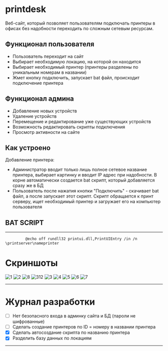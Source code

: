 # printdesk
Веб-сайт, который позволяет пользователям подключать принтеры в офисах без надобности переходить по сложным сетевым ресурсам.


## Функционал пользователя
 - Пользователь переходит на сайт
 - Выбирает необходимую локацию, на которой он находится
 - Выбирает необходимый принтер (принтеры разделены по уникальным номерам в названии)
 - Жмет кнопку подключить, запускает bat файл, происходит подключение принтера

## Функционал админа
  - Добавление новых устройств
  - Удаление устройств
  - Перемещение и редактирование уже существующих устройств
  - Возможность редактировать скрипты подключения
  - Просмотр активности на сайте

## Как устроено
  Добавление принтера:
   - Администратор вводит только лишь полное сетевое название принтера, выбирает картинку и вводит IP адрес при надобности. В корне автоматически создается bat скрипт, который добавляется сразу же в БД
   - Пользователь после нажатия кнопки "Подключить" - скачивает bat файл, а после запускает этот скрипт. Скрипт обращается к принт серверу, ищет необходимый принтер и загружает его на компьютер пользователя

   ## BAT SCRIPT
___
             
             @echo off rundll32 printui.dll,PrintUIEntry /in /n \printserver\nameprinter


# Скриншоты
![1](https://github.com/SoulBoost/printdesk/assets/117268474/d83f09a8-2678-49cb-87dc-64bd8c376f45)
![2](https://github.com/SoulBoost/printdesk/assets/117268474/1172e0b3-ac08-41aa-b3bb-e6da92c13478)
![8](https://github.com/SoulBoost/printdesk/assets/117268474/31a41e86-2266-4f6a-ae14-1b3c0e888883)
![312](https://github.com/SoulBoost/printdesk/assets/117268474/72bcfab7-9afd-4140-86c9-ab455d8b2cfc)
![3](https://github.com/SoulBoost/printdesk/assets/117268474/14385ca6-95d1-400d-a80d-535d7d6f340e)
![4](https://github.com/SoulBoost/printdesk/assets/117268474/ad80a223-c589-4e0a-a6c1-c4e068f9c496)
![5](https://github.com/SoulBoost/printdesk/assets/117268474/c1114853-49f1-4050-9597-764b5aa8af60)
![6](https://github.com/SoulBoost/printdesk/assets/117268474/2b9a6e75-726b-463b-aff8-c0ea96bbac48)
![7](https://github.com/SoulBoost/printdesk/assets/117268474/4ee9229c-1551-4bf3-91af-ed31c59abee2)


___
# Журнал разработки

- [ ] Нет безопасного входа в админку сайта и БД (пароли не шифрованные)
- [ ] Сделать создание принтеров по ID = номеру в названии принтера
- [X] Сделать автосоздание скрипта по названию принтера
- [X] Разделить базу данных по локациям

____